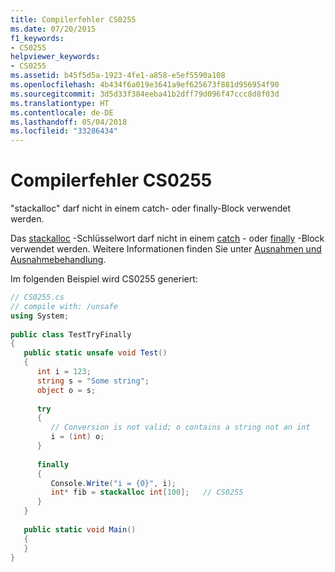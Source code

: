 ```yaml
---
title: Compilerfehler CS0255
ms.date: 07/20/2015
f1_keywords:
- CS0255
helpviewer_keywords:
- CS0255
ms.assetid: b45f5d5a-1923-4fe1-a858-e5ef5590a108
ms.openlocfilehash: 4b434f6a019e3641a9ef625673f881d956954f90
ms.sourcegitcommit: 3d5d33f384eeba41b2dff79d096f47ccc8d8f03d
ms.translationtype: HT
ms.contentlocale: de-DE
ms.lasthandoff: 05/04/2018
ms.locfileid: "33286434"
---
```

# <a name="compiler-error-cs0255"></a>Compilerfehler CS0255
"stackalloc" darf nicht in einem catch- oder finally-Block verwendet werden.  
  
 Das [stackalloc](../../csharp/language-reference/keywords/stackalloc.md) -Schlüsselwort darf nicht in einem [catch](../../csharp/language-reference/keywords/try-catch.md) - oder [finally](../../csharp/language-reference/keywords/try-catch-finally.md) -Block verwendet werden. Weitere Informationen finden Sie unter [Ausnahmen und Ausnahmebehandlung](../../csharp/programming-guide/exceptions/index.md).  
  
 Im folgenden Beispiel wird CS0255 generiert:  
  
```csharp  
// CS0255.cs  
// compile with: /unsafe  
using System;  
  
public class TestTryFinally  
{  
   public static unsafe void Test()  
   {  
      int i = 123;  
      string s = "Some string";  
      object o = s;  
  
      try  
      {  
         // Conversion is not valid; o contains a string not an int  
         i = (int) o;  
      }  
  
      finally  
      {  
         Console.Write("i = {0}", i);  
         int* fib = stackalloc int[100];   // CS0255  
      }  
   }  
  
   public static void Main()  
   {  
   }  
}  
```
